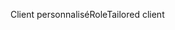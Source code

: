 <span data-ttu-id="91c5b-101">Client personnalisé</span><span class="sxs-lookup"><span data-stu-id="91c5b-101">RoleTailored client</span></span>